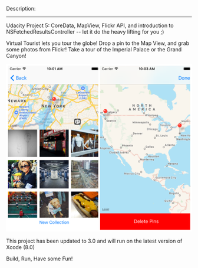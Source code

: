 Description:
_____________________________________________________________________________
Udacity Project 5: CoreData, MapView, Flickr API, and introduction to NSFetchedResultsController -- let it do the heavy lifting for you ;)

Virtual Tourist lets you tour the globe! Drop a pin to the Map View, and grab some photos from Flickr! Take a tour of the Imperial Palace or the Grand Canyon!

![alt tag](https://raw.githubusercontent.com/christopherkmoore/Virtual-Tourist/master/readmeImgs/virtualTouristPhotosStiched.png)

This project has been updated to 3.0 and will run on the latest version of Xcode (8.0)

Build, Run, Have some Fun!



